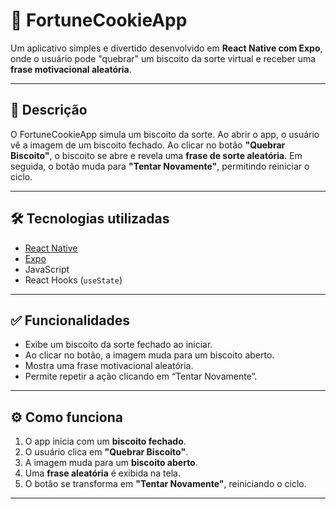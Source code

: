 #  🥠 FortuneCookieApp

Um aplicativo simples e divertido desenvolvido em **React Native com Expo**, onde o usuário pode "quebrar" um biscoito da sorte virtual e receber uma **frase motivacional aleatória**.

---

## 📱 Descrição

O FortuneCookieApp simula um biscoito da sorte. Ao abrir o app, o usuário vê a imagem de um biscoito fechado. Ao clicar no botão **"Quebrar Biscoito"**, o biscoito se abre e revela uma **frase de sorte aleatória**. Em seguida, o botão muda para **"Tentar Novamente"**, permitindo reiniciar o ciclo.

---

## 🛠️ Tecnologias utilizadas

- [React Native](https://reactnative.dev/)
- [Expo](https://expo.dev/)
- JavaScript
- React Hooks (`useState`)

---

## ✅ Funcionalidades

- Exibe um biscoito da sorte fechado ao iniciar.
- Ao clicar no botão, a imagem muda para um biscoito aberto.
- Mostra uma frase motivacional aleatória.
- Permite repetir a ação clicando em “Tentar Novamente”.

---

## ⚙️ Como funciona

1. O app inicia com um **biscoito fechado**.
2. O usuário clica em **"Quebrar Biscoito"**.
3. A imagem muda para um **biscoito aberto**.
4. Uma **frase aleatória** é exibida na tela.
5. O botão se transforma em **"Tentar Novamente"**, reiniciando o ciclo.

---

